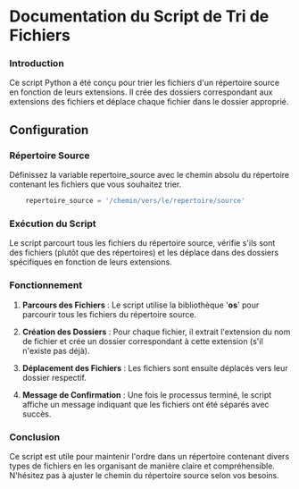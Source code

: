 # Documentation du Script de Tri de Fichiers
### Introduction
Ce script Python a été conçu pour trier les fichiers d'un répertoire source en fonction de leurs extensions. Il crée des dossiers correspondant aux extensions des fichiers et déplace chaque fichier dans le dossier approprié.



## Configuration
### Répertoire Source
Définissez la variable repertoire_source avec le chemin absolu du répertoire contenant les fichiers que vous souhaitez trier.
```python
    repertoire_source = '/chemin/vers/le/repertoire/source'
```
### Exécution du Script
Le script parcourt tous les fichiers du répertoire source, vérifie s'ils sont des fichiers (plutôt que des répertoires) et les déplace dans des dossiers spécifiques en fonction de leurs extensions.

### Fonctionnement
1. **Parcours des Fichiers** : Le script utilise la bibliothèque '**os**' pour parcourir tous les fichiers du répertoire source.

2. **Création des Dossiers** : Pour chaque fichier, il extrait l'extension du nom de fichier et crée un dossier correspondant à cette extension (s'il n'existe pas déjà).

3. **Déplacement des Fichiers** : Les fichiers sont ensuite déplacés vers leur dossier respectif.

4. **Message de Confirmation** : Une fois le processus terminé, le script affiche un message indiquant que les fichiers ont été séparés avec succès.

### Conclusion
Ce script est utile pour maintenir l'ordre dans un répertoire contenant divers types de fichiers en les organisant de manière claire et compréhensible. N'hésitez pas à ajuster le chemin du répertoire source selon vos besoins.